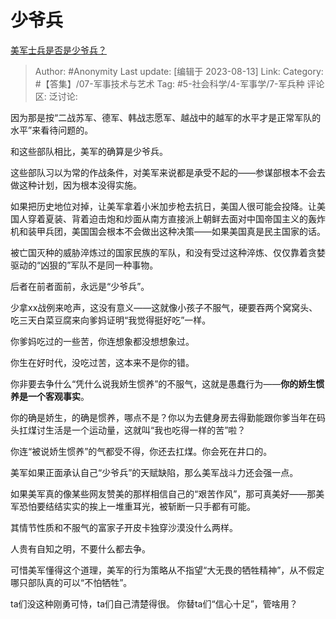 # 少爷兵
[美军士兵是否是少爷兵？](https://www.zhihu.com/question/275149219/answer/3162767620)

> Author: #Anonymity
> Last update: [编辑于 2023-08-13]
> Link:
> Category: #【答集】/07-军事技术与艺术
> Tag: #5-社会科学/4-军事学/7-军兵种
> 评论区:
> 泛讨论:

因为那是按“二战苏军、德军、韩战志愿军、越战中的越军的水平才是正常军队的水平”来看待问题的。

和这些部队相比，美军的确算是少爷兵。

这些部队习以为常的作战条件，对美军来说都是承受不起的——参谋部根本不会去做这种计划，因为根本没得实施。

如果把历史地位对掉，让美军拿着小米加步枪去抗日，美国人很可能会投降。让美国人穿着夏装、背着迫击炮和炒面从南方直接派上朝鲜去面对中国帝国主义的轰炸机和装甲兵团，美国国会根本不会做出这种决策——如果美国真是民主国家的话。

被亡国灭种的威胁淬炼过的国家民族的军队，和没有受过这种淬炼、仅仅靠着贪婪驱动的“凶狠的”军队不是同一种事物。

后者在前者面前，永远是“少爷兵”。

少拿xx战例来呛声，这没有意义——这就像小孩子不服气，硬要吞两个窝窝头、吃三天白菜豆腐来向爹妈证明“我觉得挺好吃”一样。

你爹妈吃过的一些苦，你连想象都没想想象过。

你生在好时代，没吃过苦，这本来不是你的错。

你非要去争什么“凭什么说我娇生惯养”的不服气，这就是愚蠢行为——**你的娇生惯养是一个客观事实**。

你的确是娇生，的确是惯养，哪点不是？你以为去健身房去得勤能跟你爹当年在码头扛煤讨生活是一个运动量，这就叫“我也吃得一样的苦”啦？

你连“被说娇生惯养”的气都受不得，你还去扛煤。你会死在井口的。

美军如果正面承认自己“少爷兵”的天赋缺陷，那么美军战斗力还会强一点。

如果美军真的像某些网友赞美的那样相信自己的“艰苦作风”，那可真美好——那美军恐怕要结结实实的挨上一堆重耳光，被斩断一只手都有可能。

其情节性质和不服气的富家子开皮卡独穿沙漠没什么两样。

人贵有自知之明，不要什么都去争。

可惜美军懂得这个道理，美军的行为策略从不指望“大无畏的牺牲精神”，从不假定哪只部队真的可以“不怕牺牲”。

ta们没这种刚勇可恃，ta们自己清楚得很。 你替ta们“信心十足”，管啥用？
